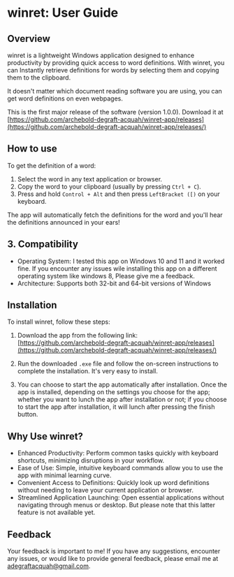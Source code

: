 # winret: User Guide
## Overview
winret is a lightweight Windows application designed to enhance productivity by providing quick access to word definitions. With winret, you can Instantly retrieve definitions for words by selecting them and copying them to the clipboard.

It doesn't matter which document reading software you are using, you can get word definitions on even webpages.

This is the first major release of the software (version 1.0.0). Download it at [https://github.com/archebold-degraft-acquah/winret-app/releases](https://github.com/archebold-degraft-acquah/winret-app/releases/)

## How to use

To get the definition of a word:

1. Select the word in any text application or browser.
2. Copy the word to your clipboard (usually by pressing `Ctrl + C`).
3. Press and hold `Control + Alt` and then press `LeftBracket ([)` on your keyboard.

The app will automatically fetch the definitions for the word and you'll hear the definitions announced in your ears!

## 3. Compatibility
* Operating System: I tested this app on Windows 10 and 11 and it worked fine. If you encounter any issues wile installing this app on a different operating system like windows 8, Please give me a feedback.
* Architecture: Supports both 32-bit and 64-bit versions of Windows

## Installation
To install winret, follow these steps:

1. Download the app from the following link: [https://github.com/archebold-degraft-acquah/winret-app/releases](https://github.com/archebold-degraft-acquah/winret-app/releases/)
2. Run the downloaded `.exe` file and follow the on-screen instructions to complete the installation. It's very easy to install.

3. You can choose to start the app automatically after installation. Once the app is installed, depending on the settings you choose for the app; whether you want to lunch the app after installation or not; if you choose to start the app after installation, it will lunch after pressing the finish button.

## Why Use winret?
* Enhanced Productivity: Perform common tasks quickly with keyboard shortcuts, minimizing disruptions in your workflow.
* Ease of Use: Simple, intuitive keyboard commands allow you to use the app with minimal learning curve.
* Convenient Access to Definitions: Quickly look up word definitions without needing to leave your current application or browser.
* Streamlined Application Launching: Open essential applications without navigating through menus or desktop. But please note that this latter feature is not available yet.

## Feedback
Your feedback is important to me! If you have any suggestions, encounter any issues, or would like to provide general feedback, please email me at adegraftacquah@gmail.com.